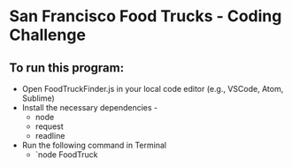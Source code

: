 # San Francisco Food Trucks - Coding Challenge

## To run this program:
* Open FoodTruckFinder.js in your local code editor (e.g., VSCode, Atom, Sublime)
* Install the necessary dependencies - 
    * node
    * request
    * readline
* Run the following command in Terminal
    * `node FoodTruck